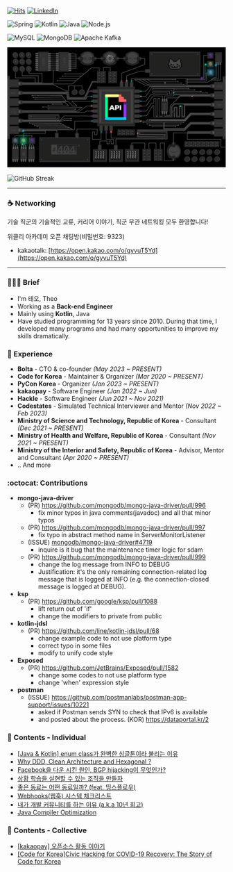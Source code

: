 [![Hits](https://hits.seeyoufarm.com/api/count/incr/badge.svg?url=https%3A%2F%2Fgithub.com%2Fheli-os)](https://hits.seeyoufarm.com)
[![LinkedIn](https://img.shields.io/badge/LinkedIn-0077b5?style=flat-square&logo=linkedin&logoColor=white&link=https://www.linkedin.com/in/taeyang-jin/)](https://www.linkedin.com/in/taeyang-jin/)
<!--
[![Resume](https://img.shields.io/badge/Resume-orange?style=flat-square&logo=Awesome%20Lists&logoColor=black)](https://resume.dataportal.kr)
-->

![Spring](https://img.shields.io/badge/-Spring-6DB33F?style=for-the-badge&logo=Spring&logoColor=white)
![Kotlin](https://img.shields.io/badge/Kotlin-B75EA4?style=for-the-badge&logo=kotlin&logoColor=F6891F)
![Java](https://img.shields.io/badge/JAVA-007396?style=for-the-badge&logo=java&logoColor=white)
![Node.js](https://img.shields.io/badge/Node.js-339933?style=for-the-badge&logo=Node.js&logoColor=white)


![MySQL](https://img.shields.io/badge/MySQL-4479A1?style=for-the-badge&logo=MySQL&logoColor=fff)
![MongoDB](https://img.shields.io/badge/MongoDB-47A248?style=for-the-badge&logo=MongoDB&logoColor=fff)
![Apache Kafka](https://img.shields.io/badge/Apache%20Kafka-231F20?style=for-the-badge&logo=Apache%20Kafka&logoColor=white)


<a href="https://github.com/heli-os">
  <img src="./static/hero-image.gif" width="640"/>
</a>

<!--
![Github Stats](https://github-readme-stats.vercel.app/api?username=heli-os&show_icons=true)
<a href="https://opgc.me/#/users/heli-os" target="_blank"><img src="https://api.opgc.me/githubs/users/heli-os/tag/?theme=basic" /></a>
-->

<!--[![Solved.ac profile](http://mazassumnida.wtf/api/mini/generate_badge?boj=ssun)](https://solved.ac/ssun)-->

![GitHub Streak](https://github-readme-streak-stats.herokuapp.com?user=heli-os)

---

### ☕️ Networking
기술 직군의 기술적인 교류, 커리어 이야기, 직군 무관 네트워킹 모두 환영합니다!

위클리 아카데미 오픈 채팅방(비밀번호: 9323)

- kakaotalk: [https://open.kakao.com/o/gyvuT5Yd](https://open.kakao.com/o/gyvuT5Yd)

---

### 💁🏻‍♂️ Brief
- I'm 테오, Theo
- Working as a **Back-end Engineer**
- Mainly using **Kotlin**, Java
- Have studied programming for 13 years since 2010. During that time, I developed many programs and had many opportunities to improve my skills dramatically.

### 💼 Experience
- **Bolta** - CTO & co-founder *(May 2023 ~ PRESENT)*
- **Code for Korea** - Maintainer & Organizer *(Mar 2020 ~ PRESENT)*
- **PyCon Korea** - Organizer *(Jan 2023 ~ PRESENT)*
- **kakaopay** - Software Engineer *(Jan 2022 ~ Jun)*
- **Hackle** - Software Engineer *(Jun 2021 ~ Nov 2021)*
- **Codestates** - Simulated Technical Interviewer and Mentor  *(Nov 2022 ~ Feb 2023)*
- **Ministry of Science and Technology, Republic of Korea** - Consultant *(Dec 2021 ~ PRESENT)*
- **Ministry of Health and Welfare, Republic of Korea** - Consultant *(Nov 2021 ~ PRESENT)*
- **Ministry of the Interior and Safety, Republic of Korea** - Advisor, Mentor and Consultant *(Apr 2020 ~ PRESENT)*
- .. And more

### :octocat: Contributions
- **mongo-java-driver**
  - (PR) https://github.com/mongodb/mongo-java-driver/pull/996
    - fix minor typos in java comments(javadoc) and all that minor typos
  - (PR) https://github.com/mongodb/mongo-java-driver/pull/997
    - fix typo in abstract method name in ServerMonitorListener
  - (ISSUE) [mongodb/mongo-java-driver#4719](https://jira.mongodb.org/browse/JAVA-4719)
    - inquire is it bug that the maintenance timer logic for sdam
  - (PR) https://github.com/mongodb/mongo-java-driver/pull/999
    - change the log message from INFO to DEBUG
    - Justification: it's the only remaining connection-related log message that is logged at INFO (e.g. the connection-closed message is logged at DEBUG).
- **ksp**
  - (PR) https://github.com/google/ksp/pull/1088
    - lift return out of 'if'
    - change the modifiers to private from public 
- **kotlin-jdsl**
  - (PR) https://github.com/line/kotlin-jdsl/pull/68
    - change example code to not use platform type
    - correct typo in some files
    - modify to unify code style
- **Exposed**
  - (PR) https://github.com/JetBrains/Exposed/pull/1582
    - change some codes to not use platform type
    - change 'when' expression style
- **postman**
  - (ISSUE) https://github.com/postmanlabs/postman-app-support/issues/10221
    - asked if Postman sends SYN to check that IPv6 is available
    - and posted about the process. (KOR) https://dataportal.kr/2

### 📄 Contents - Individual
- [[Java & Kotlin] enum class가 완벽한 싱글톤이라 불리는 이유](https://dataportal.kr/54)
- [Why DDD, Clean Architecture and Hexagonal ?](https://dataportal.kr/74)
- [Facebook을 다운 시킨 원인, BGP hijacking이 무엇인가?](https://dataportal.kr/14)
- [상황 학습을 실현할 수 있는 조직을 만들자](https://dataportal.kr/31)
- [좋은 동료는 어떤 동료일까? (feat. 띵스플로우)](https://dataportal.kr/30)
- [Webhooks(웹훅) 시스템 체크리스트](https://dataportal.kr/86)
- [내가 개발 커뮤니티를 하는 이유 (a.k.a 10년 회고)](https://dataportal.kr/89)
- [Java Compiler Optimization](https://dataportal.kr/90)

### 📜 Contents - Collective
- [[kakaopay] 오픈소스 활동 이야기](https://tech.kakaopay.com/post/junior-opensource)
- [[Code for Korea]Civic Hacking for COVID-19 Recovery: The Story of Code for Korea](https://codeforall.org/2022/09/06/civic-hacking-for-covid-19-recovery-the-story-of-code-for-korea)
